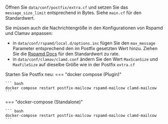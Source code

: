 Öffnen Sie `data/conf/postfix/extra.cf` und setzen Sie das `message_size_limit` entsprechend in Bytes. Siehe `main.cf` für den Standardwert.

Sie müssen auch die Nachrichtengröße in den Konfigurationen von Rspamd und Clamav anpassen:

+ in `data/conf/rspamd/local.d/options.inc` fügen Sie den `max_message` Parameter entsprechend den im Postfix gesetzten Wert hinzu. Ziehen Sie die [Rspamd Docs](https://rspamd.com/doc/configuration/options.html#:~:text=DoS%20(default%3A%201024)-,max_message,-maximum%20size%20of) für den Standardwert zu rate.
+ in `data/conf/clamav/clamd.conf` ändern Sie den Wert `MaxScanSize` und `MaxFileSize` auf dieselbe Größe wie in der Postfix `extra.cf`

Starten Sie Postfix neu:
=== "docker compose (Plugin)"

    ``` bash
    docker compose restart postfix-mailcow rspamd-mailcow clamd-mailcow
    ```

=== "docker-compose (Standalone)"

    ``` bash
    docker-compose restart postfix-mailcow rspamd-mailcow clamd-mailcow
    ```
